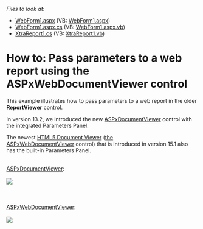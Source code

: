 <!-- default file list -->
*Files to look at*:

* [WebForm1.aspx](./CS/ParametersPanel/WebForm1.aspx) (VB: [WebForm1.aspx](./VB/ParametersPanel/WebForm1.aspx))
* [WebForm1.aspx.cs](./CS/ParametersPanel/WebForm1.aspx.cs) (VB: [WebForm1.aspx.vb](./VB/ParametersPanel/WebForm1.aspx.vb))
* [XtraReport1.cs](./CS/ParametersPanel/XtraReport1.cs) (VB: [XtraReport1.vb](./VB/ParametersPanel/XtraReport1.vb))
<!-- default file list end -->
# How to: Pass parameters to a web report using the ASPxWebDocumentViewer control 


<p>This example illustrates how to pass parameters to a web report in the older <strong>ReportViewer</strong> control.</p>
<p>In version 13.2, we introduced the new <a href="https://documentation.devexpress.com/XtraReports/clsDevExpressXtraReportsWebASPxDocumentViewertopic.aspx">ASPxDocumentViewer</a> control with the integrated Parameters Panel.</p>
<p>The newest <a href="https://documentation.devexpress.com/XtraReports/CustomDocument17738.aspx">HTML5 Document Viewer</a> (<a href="https://documentation.devexpress.com/#XtraReports/clsDevExpressXtraReportsWebASPxWebDocumentViewertopic">the ASPxWebDocumentViewer</a> control) that is introduced in version 15.1 also has the built-in Parameters Panel.</p>
<p><br><a href="https://documentation.devexpress.com/XtraReports/clsDevExpressXtraReportsWebASPxDocumentViewertopic.aspx">ASPxDocumentViewer</a>:<br><br><img src="https://raw.githubusercontent.com/DevExpress-Examples/how-to-pass-parameters-to-a-web-report-using-the-aspxwebdocumentviewer-control-e4461/12.2.4+/media/3d7e2488-3bfe-11e7-80c0-00155d624807.png"><br><br><br><br><a href="https://documentation.devexpress.com/XtraReports/clsDevExpressXtraReportsWebASPxWebDocumentViewertopic.aspx">ASPxWebDocumentViewer</a>:<br><br><img src="https://raw.githubusercontent.com/DevExpress-Examples/how-to-pass-parameters-to-a-web-report-using-the-aspxwebdocumentviewer-control-e4461/12.2.4+/media/7e86243c-3be2-11e7-80c0-00155d624807.png"></p>

<br/>


